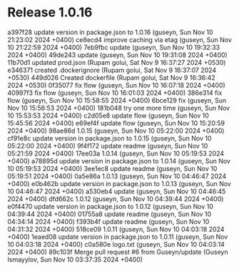 # Release 1.0.16

a397f28 update version in package.json to 1.0.16 (guseyn, Sun Nov 10 21:23:02 2024 +0400)
ce8ecd4 improve caching via etag (guseyn, Sun Nov 10 21:22:59 2024 +0400)
7eb9fbc update (guseyn, Sun Nov 10 19:32:33 2024 +0400)
49de243 update (guseyn, Sun Nov 10 19:31:08 2024 +0400)
11b70d1 updated prod.json (Rupam golui, Sat Nov 9 16:37:27 2024 +0530)
e346371 created .dockerignore (Rupam golui, Sat Nov 9 16:37:07 2024 +0530)
449d026 Created dockerfile (Rupam golui, Sat Nov 9 16:36:42 2024 +0530)
0f35077 fix flow (guseyn, Sun Nov 10 16:07:18 2024 +0400)
40997f3 fix flow (guseyn, Sun Nov 10 16:01:03 2024 +0400)
386e314 fix flow (guseyn, Sun Nov 10 15:58:55 2024 +0400)
6bce129 fix 
 (guseyn, Sun Nov 10 15:56:53 2024 +0400)
181b048 try one more time (guseyn, Sun Nov 10 15:53:53 2024 +0400)
c2d05e8 update flow (guseyn, Sun Nov 10 15:45:56 2024 +0400)
e69ef4f update flow (guseyn, Sun Nov 10 15:20:59 2024 +0400)
98ae86d 1.0.15 (guseyn, Sun Nov 10 05:22:00 2024 +0400)
cf91e8c update version in package.json to 1.0.15 (guseyn, Sun Nov 10 05:22:00 2024 +0400)
9f4f172 update readme (guseyn, Sun Nov 10 05:21:59 2024 +0400)
17ee03a 1.0.14 (guseyn, Sun Nov 10 05:19:53 2024 +0400)
a78895d update version in package.json to 1.0.14 (guseyn, Sun Nov 10 05:19:53 2024 +0400)
3ee1ec8 update readme (guseyn, Sun Nov 10 05:19:51 2024 +0400)
0a5e86a 1.0.13 (guseyn, Sun Nov 10 04:46:47 2024 +0400)
e0b462b update version in package.json to 1.0.13 (guseyn, Sun Nov 10 04:46:47 2024 +0400)
a530eb4 update (guseyn, Sun Nov 10 04:46:45 2024 +0400)
dfd662c 1.0.12 (guseyn, Sun Nov 10 04:39:44 2024 +0400)
e0f4470 update version in package.json to 1.0.12 (guseyn, Sun Nov 10 04:39:44 2024 +0400)
01755a8 update readme (guseyn, Sun Nov 10 04:34:14 2024 +0400)
f393b4f update readme (guseyn, Sun Nov 10 04:31:32 2024 +0400)
518ce09 1.0.11 (guseyn, Sun Nov 10 04:03:18 2024 +0400)
1eaed08 update version in package.json to 1.0.11 (guseyn, Sun Nov 10 04:03:18 2024 +0400)
c0a580e logo.txt (guseyn, Sun Nov 10 04:03:14 2024 +0400)
89c103f Merge pull request #6 from Guseyn/update (Guseyn Ismayylov, Sun Nov 10 03:37:35 2024 +0400)
